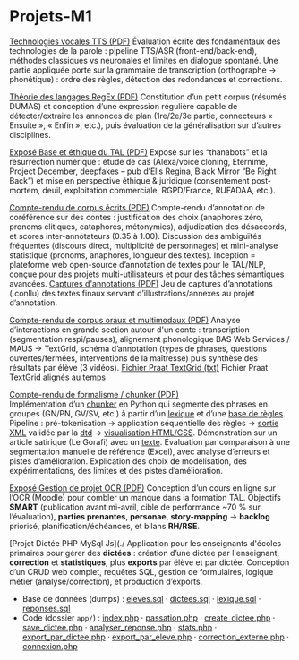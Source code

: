 # Projets-M1

[Technologies vocales TTS (PDF)](./technologies_vocales_examen_final_individuel.pdf) 
Évaluation écrite des fondamentaux des technologies de la parole : pipeline TTS/ASR (front-end/back-end), méthodes classiques vs neuronales et limites en dialogue spontané. Une partie appliquée porte sur la grammaire de transcription (orthographe → phonétique) : ordre des règles, détection des redondances et corrections.  

[Théorie des langages RegEx (PDF)](./théorie_des_langages_devoir_maison_individuel.pdf)
Constitution d’un petit corpus (résumés DUMAS) et conception d’une expression régulière capable de détecter/extraire les annonces de plan (1re/2e/3e partie, connecteurs « Ensuite », « Enfin », etc.), puis évaluation de la généralisation sur d’autres disciplines.

[Exposé Base et éthique du TAL (PDF)](./bases_ethique_TAL_Projet.pdf) Exposé sur les “thanabots” et la résurrection numérique : étude de cas (Alexa/voice cloning, Eternime, Project December, deepfakes – pub d’Elis Regina, Black Mirror “Be Right Back”) et mise en perspective éthique & juridique (consentement post-mortem, deuil, exploitation commerciale, RGPD/France, RUFADAA, etc.).  

[Compte-rendu de corpus écrits (PDF)](./corpus_ecrits_inception_projet.pdf)
Compte-rendu d’annotation de coréférence sur des contes : justification des choix (anaphores zéro, pronoms clitiques, cataphores, métonymies), adjudication des désaccords, et scores inter-annotateurs (0.35 à 1.00). Discussion des ambiguïtés fréquentes (discours direct, multiplicité de personnages) et mini-analyse statistique (pronoms, anaphores, longueur des textes). Inception = plateforme web open-source d’annotation de textes pour le TAL/NLP, conçue pour des projets multi-utilisateurs et pour des tâches sémantiques avancées.
[Captures d'annotations (PDF)](./captures_ecran_textes_finaux.pdf)
Jeu de captures d’annotations (.conllu) des textes finaux servant d’illustrations/annexes au projet d’annotation.

[Compte-rendu de corpus oraux et multimodaux (PDF)](./corpus_oraux_projet.pdf)
Analyse d’interactions en grande section autour d'un conte : transcription (segmentation respi/pauses), alignement phonologique BAS Web Services / MAUS → TextGrid, schéma d’annotation (types de phrases, questions ouvertes/fermées, interventions de la maîtresse) puis synthèse des résultats par élève (3 vidéos). 
[Fichier Praat TextGrid (txt)](./exemple_textgrid_praat_104C0005merged__2_.txt)
Fichier Praat TextGrid alignés au temps

[Compte-rendu de formalisme / chunker (PDF)](./compterendu_chunker_formalisme_individuel.pdf)  
Implémentation d’un [chunker](./chunker.py) en Python qui segmente des phrases en groupes (GN/PN, GV/SV, etc.) à partir d’un [lexique](./lexique.txt) et d’une [base de règles](./regles.txt). Pipeline : pré-tokenisation → application séquentielle des règles → [sortie XML](./sortie_chunker.xml) validée par la [dtd](./chunker.dtd) → [visualisation HTML/CSS](./chunking_live.html). Démonstration sur un article satirique (Le Gorafi) avec un [texte](./texte.txt). Évaluation par comparaison à une segmentation manuelle de référence (Excel), avec analyse d’erreurs et pistes d’amélioration. Explication des choix de modélisation, des expérimentations, des limites et des pistes d’amélioration.

[Exposé Gestion de projet OCR (PDF)](./gestiondeprojet_OCR.pdf)
Conception d’un cours en ligne sur l’OCR (Moodle) pour combler un manque dans la formation TAL. Objectifs **SMART** (publication avant mi-avril, cible de performance ~70 % sur l’évaluation), **parties prenantes**, **personae**, **story-mapping** → **backlog** priorisé, planification/échéances, et bilans **RH/RSE**.  

[Projet Dictée PHP MySql Js](./
Application pour les enseignants d'écoles primaires pour gérer des **dictées** : création d’une dictée par l'enseignant, **correction** et **statistiques**, plus **exports** par élève et par dictée. Conception d’un CRUD web complet, requêtes SQL, gestion de formulaires, logique métier (analyse/correction), et production d’exports.
- Base de données (dumps) : [eleves.sql](./eleves%20(1).sql) · [dictees.sql](./dictees%20(2).sql) · [lexique.sql](./lexique%20(2).sql) · [reponses.sql](./reponses%20(1).sql)  
- Code (dossier `app/`) : [index.php](./app/index.php) · [passation.php](./app/passation.php) · [create_dictee.php](./app/create_dictee.php) · [save_dictee.php](./app/save_dictee.php) · [analyser_reponse.php](./app/analyser_reponse.php) · [stats.php](./app/stats.php) · [export_par_dictee.php](./app/export_par_dictee.php) · [export_par_eleve.php](./app/export_par_eleve.php) · [correction_externe.php](./app/correction_externe.php) · [connexion.php](./app/connexion.php)







